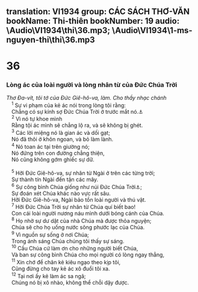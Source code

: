 translation: VI1934
group: CÁC SÁCH THƠ-VĂN
bookName: Thi-thiên 
bookNumber: 19
audio: \Audio\VI1934\thi\36.mp3; \Audio\VI1934\1-ms-nguyen-thi\thi\36.mp3
-------

<div class="title"><h1>36</h1><h3>Lòng ác của loài người và lòng nhân từ của Đức Chúa Trời</h3><i>Thơ Đa-vít, tôi tớ của Đức Giê-hô-va, làm. Cho thầy nhạc chánh</i></div>
<span class="verse thi_36_1"> <sup>1</sup> Sự vi phạm của kẻ ác nói trong lòng tôi rằng: <br/> Chẳng có sự kính sợ Đức Chúa Trời ở trước mắt nó.<a data-toggle="tooltip" data-placement="bottom" title="Ro 3:18">⚓</a><br/></span>
<span class="verse thi_36_2"> <sup>2</sup> Vì nó tự khoe mình <br/> Rằng tội ác mình sẽ chẳng lộ ra, và sẽ không bị ghét. <br/></span>
<span class="verse thi_36_3"> <sup>3</sup> Các lời miệng nó là gian ác và dối gạt; <br/> Nó đã thôi ở khôn ngoan, và bỏ làm lành. <br/></span>
<span class="verse thi_36_4"> <sup>4</sup> Nó toan ác tại trên giường nó; <br/> Nó đứng trên con đường chẳng thiện, <br/> Nó cũng không gớm ghiếc sự dữ. <br/> <br/></span>
<span class="verse thi_36_5"> <sup>5</sup> Hỡi Đức Giê-hô-va, sự nhân từ Ngài ở trên các từng trời; <br/> Sự thành tín Ngài đến tận các mây. <br/></span>
<span class="verse thi_36_6"> <sup>6</sup> Sự công bình Chúa giống như núi Đức Chúa Trời<a data-toggle="tooltip" data-placement="bottom" title="Bản khác dịch: Núi tối cao">⚓</a>; <br/> Sự đoán xét Chúa khác nào vực rất sâu. <br/> Hỡi Đức Giê-hô-va, Ngài bảo tồn loài người và thú vật. <br/></span>
<span class="verse thi_36_7"> <sup>7</sup> Hỡi Đức Chúa Trời sự nhân từ Chúa quí biết bao! <br/> Con cái loài người nương náu mình dưới bóng cánh của Chúa. <br/></span>
<span class="verse thi_36_8"> <sup>8</sup> Họ nhờ sự dư dật của nhà Chúa mà được thỏa nguyện; <br/> Chúa sẽ cho họ uống nước sông phước lạc của Chúa. <br/></span>
<span class="verse thi_36_9"> <sup>9</sup> Vì nguồn sự sống ở nơi Chúa; <br/> Trong ánh sáng Chúa chúng tôi thấy sự sáng. <br/></span>
<span class="verse thi_36_10"> <sup>10</sup> Cầu Chúa cứ làm ơn cho những người biết Chúa, <br/> Và ban sự công bình Chúa cho mọi người có lòng ngay thẳng, <br/></span>
<span class="verse thi_36_11"> <sup>11</sup> Xin chớ để chân kẻ kiêu ngạo theo kịp tôi, <br/> Cũng đừng cho tay kẻ ác xô đuổi tôi xa. <br/></span>
<span class="verse thi_36_12"> <sup>12</sup> Tại nơi ấy kẻ làm ác sa ngã; <br/> Chúng nó bị xô nhào, không thể chỗi dậy được. <br/></span>
